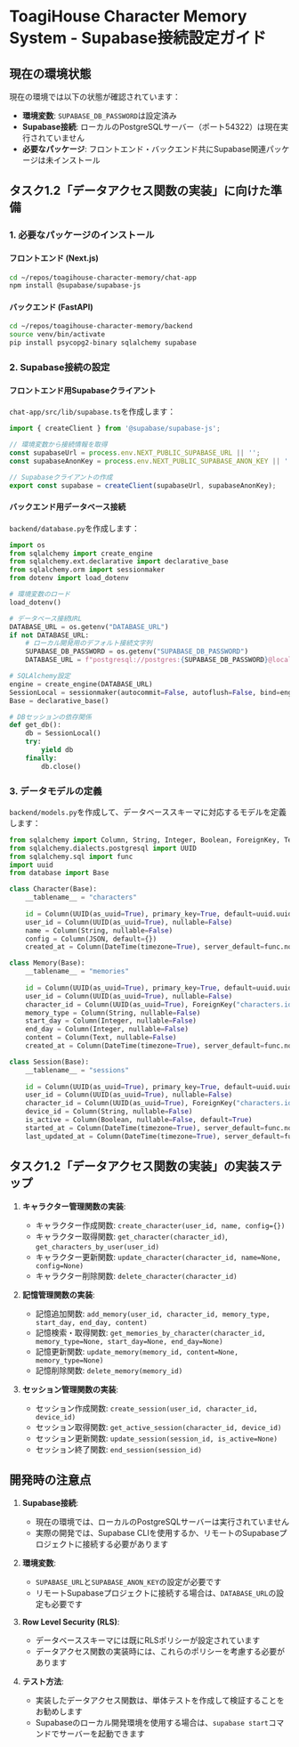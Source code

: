 # ToagiHouse Character Memory System - Supabase接続設定ガイド

## 現在の環境状態

現在の環境では以下の状態が確認されています：

- **環境変数**: `SUPABASE_DB_PASSWORD`は設定済み
- **Supabase接続**: ローカルのPostgreSQLサーバー（ポート54322）は現在実行されていません
- **必要なパッケージ**: フロントエンド・バックエンド共にSupabase関連パッケージは未インストール

## タスク1.2「データアクセス関数の実装」に向けた準備

### 1. 必要なパッケージのインストール

#### フロントエンド (Next.js)

```bash
cd ~/repos/toagihouse-character-memory/chat-app
npm install @supabase/supabase-js
```

#### バックエンド (FastAPI)

```bash
cd ~/repos/toagihouse-character-memory/backend
source venv/bin/activate
pip install psycopg2-binary sqlalchemy supabase
```

### 2. Supabase接続の設定

#### フロントエンド用Supabaseクライアント

`chat-app/src/lib/supabase.ts`を作成します：

```typescript
import { createClient } from '@supabase/supabase-js';

// 環境変数から接続情報を取得
const supabaseUrl = process.env.NEXT_PUBLIC_SUPABASE_URL || '';
const supabaseAnonKey = process.env.NEXT_PUBLIC_SUPABASE_ANON_KEY || '';

// Supabaseクライアントの作成
export const supabase = createClient(supabaseUrl, supabaseAnonKey);
```

#### バックエンド用データベース接続

`backend/database.py`を作成します：

```python
import os
from sqlalchemy import create_engine
from sqlalchemy.ext.declarative import declarative_base
from sqlalchemy.orm import sessionmaker
from dotenv import load_dotenv

# 環境変数のロード
load_dotenv()

# データベース接続URL
DATABASE_URL = os.getenv("DATABASE_URL")
if not DATABASE_URL:
    # ローカル開発用のデフォルト接続文字列
    SUPABASE_DB_PASSWORD = os.getenv("SUPABASE_DB_PASSWORD")
    DATABASE_URL = f"postgresql://postgres:{SUPABASE_DB_PASSWORD}@localhost:54322/postgres"

# SQLAlchemy設定
engine = create_engine(DATABASE_URL)
SessionLocal = sessionmaker(autocommit=False, autoflush=False, bind=engine)
Base = declarative_base()

# DBセッションの依存関係
def get_db():
    db = SessionLocal()
    try:
        yield db
    finally:
        db.close()
```

### 3. データモデルの定義

`backend/models.py`を作成して、データベーススキーマに対応するモデルを定義します：

```python
from sqlalchemy import Column, String, Integer, Boolean, ForeignKey, Text, JSON, DateTime
from sqlalchemy.dialects.postgresql import UUID
from sqlalchemy.sql import func
import uuid
from database import Base

class Character(Base):
    __tablename__ = "characters"
    
    id = Column(UUID(as_uuid=True), primary_key=True, default=uuid.uuid4)
    user_id = Column(UUID(as_uuid=True), nullable=False)
    name = Column(String, nullable=False)
    config = Column(JSON, default={})
    created_at = Column(DateTime(timezone=True), server_default=func.now())

class Memory(Base):
    __tablename__ = "memories"
    
    id = Column(UUID(as_uuid=True), primary_key=True, default=uuid.uuid4)
    user_id = Column(UUID(as_uuid=True), nullable=False)
    character_id = Column(UUID(as_uuid=True), ForeignKey("characters.id", ondelete="CASCADE"), nullable=False)
    memory_type = Column(String, nullable=False)
    start_day = Column(Integer, nullable=False)
    end_day = Column(Integer, nullable=False)
    content = Column(Text, nullable=False)
    created_at = Column(DateTime(timezone=True), server_default=func.now())

class Session(Base):
    __tablename__ = "sessions"
    
    id = Column(UUID(as_uuid=True), primary_key=True, default=uuid.uuid4)
    user_id = Column(UUID(as_uuid=True), nullable=False)
    character_id = Column(UUID(as_uuid=True), ForeignKey("characters.id", ondelete="CASCADE"), nullable=False)
    device_id = Column(String, nullable=False)
    is_active = Column(Boolean, nullable=False, default=True)
    started_at = Column(DateTime(timezone=True), server_default=func.now())
    last_updated_at = Column(DateTime(timezone=True), server_default=func.now(), onupdate=func.now())
```

## タスク1.2「データアクセス関数の実装」の実装ステップ

1. **キャラクター管理関数の実装**:
   - キャラクター作成関数: `create_character(user_id, name, config={})`
   - キャラクター取得関数: `get_character(character_id)`, `get_characters_by_user(user_id)`
   - キャラクター更新関数: `update_character(character_id, name=None, config=None)`
   - キャラクター削除関数: `delete_character(character_id)`

2. **記憶管理関数の実装**:
   - 記憶追加関数: `add_memory(user_id, character_id, memory_type, start_day, end_day, content)`
   - 記憶検索・取得関数: `get_memories_by_character(character_id, memory_type=None, start_day=None, end_day=None)`
   - 記憶更新関数: `update_memory(memory_id, content=None, memory_type=None)`
   - 記憶削除関数: `delete_memory(memory_id)`

3. **セッション管理関数の実装**:
   - セッション作成関数: `create_session(user_id, character_id, device_id)`
   - セッション取得関数: `get_active_session(character_id, device_id)`
   - セッション更新関数: `update_session(session_id, is_active=None)`
   - セッション終了関数: `end_session(session_id)`

## 開発時の注意点

1. **Supabase接続**:
   - 現在の環境では、ローカルのPostgreSQLサーバーは実行されていません
   - 実際の開発では、Supabase CLIを使用するか、リモートのSupabaseプロジェクトに接続する必要があります

2. **環境変数**:
   - `SUPABASE_URL`と`SUPABASE_ANON_KEY`の設定が必要です
   - リモートSupabaseプロジェクトに接続する場合は、`DATABASE_URL`の設定も必要です

3. **Row Level Security (RLS)**:
   - データベーススキーマには既にRLSポリシーが設定されています
   - データアクセス関数の実装時には、これらのポリシーを考慮する必要があります

4. **テスト方法**:
   - 実装したデータアクセス関数は、単体テストを作成して検証することをお勧めします
   - Supabaseのローカル開発環境を使用する場合は、`supabase start`コマンドでサーバーを起動できます
